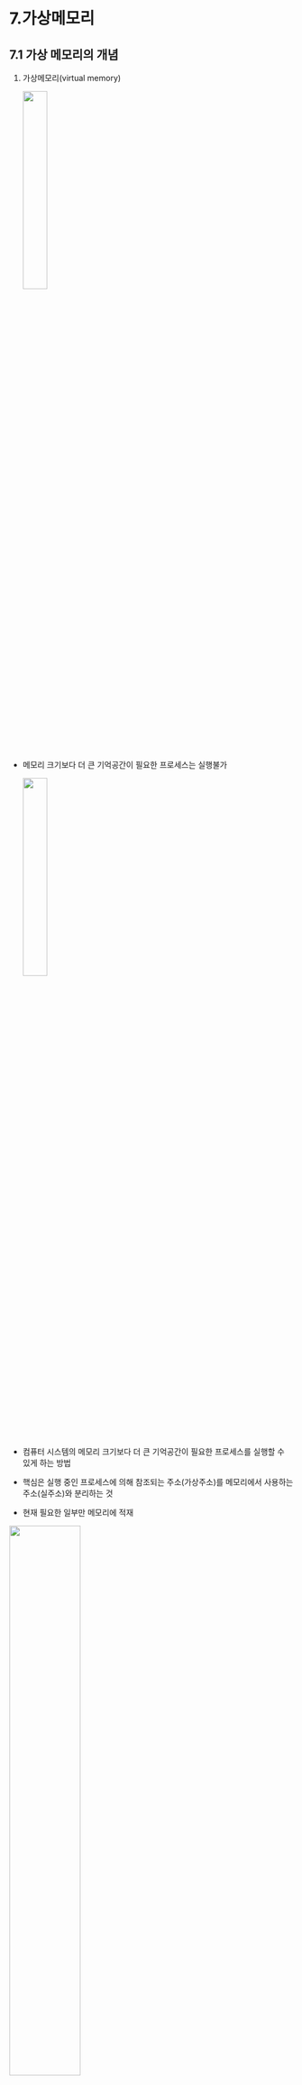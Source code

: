 # 7.가상메모리

## 7.1 가상 메모리의 개념

1. 가상메모리(virtual memory)
    
    <img src="https://github.com/myrhymetree/operating-system/assets/94158097/50618b75-faa7-49f2-bb4e-dcbab9206004" width="30%" height="30%"/>
    
- 메모리 크기보다 더 큰 기억공간이 필요한 프로세스는 실행불가
    
    <img src="https://github.com/myrhymetree/operating-system/assets/94158097/3ae960c6-855a-4d1b-821f-8d470d5e8a5e" width="30%" height="30%"/>

    
- 컴퓨터 시스템의 메모리 크기보다 더 큰 기억공간이 필요한 프로세스를 실행할 수 있게 하는 방법
- 핵심은 실행 중인 프로세스에 의해 참조되는 주소(가상주소)를 메모리에서 사용하는 주소(실주소)와 분리하는 것
- 현재 필요한 일부만 메모리에 적재

<img src="https://github.com/myrhymetree/operating-system/assets/94158097/7f570588-ccb7-4d4c-be76-08ef69ade0ce" width="50%" height="50%"/>

    
1. 사상(mapping)
- 가상주소를 실주소로 변환하는 과정
1. 동적 주소 변환(Dynamic Address Translation, DAT)
    - 주소 변환이 가상주소 내의 각 항목별로, 즉 바이트나 워드 단위로 이루어지면 변환에 필요한 정보량이 너무 많아짐
    -> 프로세스가 요구하는 메모리 공간보다 더 큰 기억장소를 필요로 함.
    -> 사상정보의 양을 줄여야 함
    - 프로세스가 실행되는 동안 가상주소를 실주소로 바꾸는 절차
    - 주소 변환 사상표를 이용
2. 인위적 연속성
    - 가상주소 공간에서 연속인 주소가 실주소공간에서도 연속일 필요는 없음

        <img src="https://github.com/myrhymetree/operating-system/assets/94158097/47102a0c-cb21-40f2-b00f-053a558545c0" width="50%" height="50%"/>
        

## 7.2 블록 단위 주소 변환

1. 항목별(바이트나 워드 단위) 변환의 문제점
    - 변환에 필요한 정보량이 많아 비효율적임
2. 주소 변환 사상표
    - 동적 주소변환을 위한 정보를 가진 표

        <img src="https://github.com/myrhymetree/operating-system/assets/94158097/c51d8d11-0a07-4b59-b9fb-d5cc9b459b08" width="80%" height="80%"/>
        
    - 주소 변환이 필요한 바이트나 워드 단위로 이뤄지면 변환에 필요한 정보량이 너무 많아 비효율적임
3. 블록 사상 시스템
    - 정보를 블록 단위로 분류하여 각 블록이 메모리의 어디에 위치하는지만을 관리
    - 가상 메모리의 각 블록이 메모리의 어디에 위치하는지 관리
    - 가상주소 ｖ= (ｂ, ｄ): b는 블록 번호, d는 블록의 시작점으로부터의 변위
  
      <img src="https://github.com/myrhymetree/operating-system/assets/94158097/981f1fd7-6cb6-4d2b-8fab-d3e38e8f293f" width="80%" height="80%"/>

        
    - 블록의 크기는 적절히 정해야 함
        - 크기가 커질수록
            - 사상표 크기 감소
            - 블록 전송시간 증가, 동시에 적재할 프로세스 수 감소
        - 크기가 작아질수록
            - 블록 전송시간 감소, 동시에 적재할 프로세스 수 증가
            - 사상표 크기 증가
4. 블록 구성 방식

    <img src="https://github.com/myrhymetree/operating-system/assets/94158097/d4c952f5-5737-4c97-ba83-ab8ff4f4e50a" width="50%" height="50%"/>
    
    - 페이지 : 블록의 크기가 동일
    - 세그먼트 : 블록의 크기가 다름

## 7.2.1 페이징 기법

1. 페이징 기법
    - 가상 메모리를 페이지 단위로 나누어 관리하는 기법
    - 메모리 영역도 페이지와 동일한 크기의 페이지 프레임으로 나눔
        - 페이지 프레임 : 페이지를 담을 수 있는 틀
  
        <img src="https://github.com/myrhymetree/operating-system/assets/94158097/5978792a-3395-46c4-bfe0-333861e9da86" width="80%" height="80%"/>

        
2. 페이지 프레임
    - 가상 메모리의 동일한 고정된 크기로 분할된 메모리 영역의 블록
    - 가상 메모리 상의 페이지를 담을 수 있도록 실제 메모리에 틀(frame)을 만들어 둔 것
3. 페이지 사상표

    <img src="https://github.com/myrhymetree/operating-system/assets/94158097/fcd82cfb-4fd5-42fe-9f8a-532a0552d372" width="80%" height="80%"/>
    
    - 프로세스가 사용하는 가상주소를 메모리에 적재된 후에도 바로 찾을 수 있도록 실주소로 동적 변환을 할 수 있게 함.
    - 페이지 번호에 대한 페이지 프레임 번호 저장
  
        <img src="https://github.com/myrhymetree/operating-system/assets/94158097/e27d8970-e732-458b-8efd-b2c9a5223a1f" width="50%" height="50%"/>
      
        
    - 가상주소의 페이지 번호별 저장 정보 : 실주소의 페이지 프레임 번호, 현재 메모리에 존재하는지의 여부 비트값, 보조기억장치의 주소
    
5. 동적 주소 변환
    - 직접 사상 : 페이지 사상표를 직접 이용하여 동적 주소 변환
    
    ![image](https://github.com/myrhymetree/operating-system/assets/94158097/22d11389-8ad2-4bee-a398-b9999e35d006)
    
    - 연관 사상 : 페이지 변환 정보를 연관 기억장치에 저장한 연관 사상표를 이용하여 동적 주소 변환
        
        ![image](https://github.com/myrhymetree/operating-system/assets/94158097/0d8086b8-57b1-4502-b6a0-035e4a3d384c)
        
    - 연관 기억장치 : 저장된 값을 이용하여 데이터를 엑세스하는 고속 메모리 장치
    
    ![image](https://github.com/myrhymetree/operating-system/assets/94158097/02a5f1bf-3617-4599-9807-0a07fa3e3ea2)
    
    - 연관 / 직접 사상 : 연관 사상표에는 가장 최근에 참조된 페이지 항목만 보관하고 나머지는 페이지 사상표에 수록하여, 연관 사상표에 없을 때는 직접 사상 기법으로 변환
6. 페이징 기법의 특징
    - 논리적 의미와 무관한 동일 크기의 페이지로 나눔
    - 메모리 보호는 페이지 단위로 이루어짐
    - 외부 단편화는 발생하지 않으나 내부 단편화는 발생할 수 있음

## 7.2.2 세그먼테이션 기법

1. 세그먼테이션 기법
   
    <img src="https://github.com/myrhymetree/operating-system/assets/94158097/17948670-fe23-4b64-a1ce-999701b4124f" width="50%" height="50%"/>

    - 가상 메모리를 세그먼트 단위로 나누어 관리하는 기법
        - 세그먼트 : 논리적 의미에 부합하는 다양한 크기의 블록
    - 세그먼트 사상표를 이용하여 동적 주소변환
    - 메모리 적재를 위해서는 최초 적합(first-fit), 최적 적합(best-fit) 등의 방법 이용
2. 세그먼트 사상표

    <img src="https://github.com/myrhymetree/operating-system/assets/94158097/85f2d99d-30e4-4d90-ac3e-1a12f7d5c025" width="50%" height="50%"/>
    
    - 페이지 사상표와 유사
        - 세그먼트 번호에 대한 실주소에서의 시작 위치 저장
        - 세그먼트 길이는 오버플로 확인용
        - 가상 주소의 세그먼트 번호별 저장 정보 : 실주소의 시작위치, 현재 메모리에 존재하는지의 여부 비트값, 보조기억장치의 주소, 세그먼트의 길이
        - 세그먼트 존재 비트 : 해당 세그먼트가 현재 메모리에 존재하는지 여부를 나타내는 비트값
    - 동적 주소변환
        
        ![image](https://github.com/myrhymetree/operating-system/assets/94158097/0cca70a5-e1fe-4f71-a7c5-42de4d5e6a5f)
        

## 7.2.3 페이징/세그먼테이션 혼용기법

![image](https://github.com/myrhymetree/operating-system/assets/94158097/aa75c31c-02e8-4d0b-9271-fab0b1655983)

![image](https://github.com/myrhymetree/operating-system/assets/94158097/a2af0a69-5a03-442f-93c4-23c5d7737850)

1. 페이징/세그먼테이션 혼용기법
    - 세그먼테이션 기법의 논리적 장점과 페이징 기법의 메모리 관리 측면의 장점을 활용
    - 가상 메모리를 세그먼트 단위로 분할 후 각 세그먼트를 다시 페이지 단위로 분할
    - 메모리도 페이지 프레임으로 분할하여 하나의 페이지만 페이지 프레임에 적재하는 방식
    - 세그먼트 사상표에 저장되는 주소는 실주소가 아닌 각 세그먼트에 대한 페이지 사상표의 시작 주소(그림에서 180)
    - 동적 주소변환
        
![image](https://github.com/myrhymetree/operating-system/assets/94158097/0bb090f7-9b98-4bbb-a17e-28a1388b0ae6)
        

# 7.3 페이지 호출기법

1. 메모리 호출기법
    - 어느 시점에 페이지 또는 세그먼트를 메모리에 적재할 것인가를 결정하는 기법
    - 페이징 기법에서 호출기법 종류
        - 요구 페이지 호출 기법
  
            <img src="https://github.com/myrhymetree/operating-system/assets/94158097/5493fd51-f9e3-4cf2-846f-1af3ca01a54b" width="50%" height="50%"/>
            
        - 예상 페이지 호출 기법
     
            <img src="https://github.com/myrhymetree/operating-system/assets/94158097/ff2d117a-659d-40d0-8495-626338f8a8ba" width="50%" height="50%"/>

            
2. 요구 페이지 호출기법(demand page fetch strategy)
    - 페이지가 요구될 때 해당 페이지를 메모리로 옮김
    - 페이지 결정에 대한 오버헤드가 최소화됨
    - 적재된 페이지는 실제로 참조됨
    - 프로세스 시작 지점에는 연속적으로 페이지 부재 발생
3. 예상 페이지 호출기법
    - 필요한 페이지를 예상하여 미리 페이지를 메모리에 옮김
    - 프로세스 시작 지점에 적용하면 성능이 개선됨
    - 예상이 옳았다면 실제로 필요한 시점이 되었을 때 프로세스 실행이 단절되지 않음
    - 예상이 잘못된 경우 시간과 메모리 공간 낭비

## 7.4 페이지 교체기법

1. 페이징 기법
    - 모든 페이지 프레임이 사용되고 있을 때 새로 적재되어야 할 페이지를 위해 적절한 교체 대상을 결정
        
        ![image](https://github.com/myrhymetree/operating-system/assets/94158097/4ac6ea1f-c7cf-4d6a-9eab-35dc20e3d119)
        
2. 최적화 원칙(principle of optimality)
    - 최적의 성과를 얻기 위해 앞으로 가장 오랫동안 사용되지 않을 페이지를 교체 대상으로 선택
    - 이론적으로 최적이나 미래를 예측할 수 없으므로 실제로 실현은 불가능
3. 선택을 위한 기본 정책
    - 대체로 좋은 결론은 내리면서 선택을 위한 시간 및 공간 오버헤드가 가장 적은 방법
4. 페이지 고정(교체 제외 페이지)
    - 효율적인 동작을 위해 어떤 페이지들은 교체가 일어나지 않도록 고정
    - 페이징을 위한 슈퍼바이저(커널) 코드 영역
    - 커널에 속하지 못한 보조기억장치 드라이버 영역
    - 시간을 맞춰 동작해야 하는 코드 영역
    - DMA 등에 의해 입출력장치로부터 직접 데이터가 교환되어야 하는 데이터 버퍼 영역 등

```
휴리스틱(Heuristics)이란,
문제를 해결하거나 불확실한 사항에 대해 판단을 내릴 필요가 있지만, 명확한 실마리가 없을 경우에 사용하는 편의적 발견적인 방법입니다. 다른 말로 표현하면 쉬운방법, 간편법, 발견법, 어림셈(어림짐작)이라고 말할 수 있습니다.

```

## 7.4.1 FIFO 페이지 교체

1. FIFO(First=In-First-Out) 페이지 교체 기법
    - 메모리 내에 가장 오래 있었던 페이지를 교체
    - 각 페이지가 메모리에 적재될 때마다 그때의 시간을 기억
    - FIFO 큐로 구현
        
       ![image](https://github.com/myrhymetree/operating-system/assets/94158097/4e20a1fe-9e87-4e60-908d-d5174e963fc1)
        
2. 단점
    - 가장 많이 사용하는 페이지를 교체시킬 가능성 있음
    - Belady의 이상현상(anomaly): 프로세스에 더 많은 수의 페이지 프레임을 할당할 경우 오히려 페이지 부재가 더 많이 발생할 수 있는 경우

        ![image](https://github.com/myrhymetree/operating-system/assets/94158097/82313c7c-5d39-4381-af96-3e9cf3ab1120)
        

## 7.4.2 LRU 페이지 교체

1. LUR(Least Recently Used) 페이지 교체기법
    - 가장 오랫동안 사용되지 않은 페이지를 선택하여 교체
    - 최근의 상황이 가까운 미래에 대한 좋은 척도라는 국부성 휴리스틱에 의존하는 것
    - 구현 : 참조시각 또는 리스트 이용
2. 국부성(locality)
    - 최근의 상황이 가까운 미래에 대한 좋은 척도
    - 프로세스는 기억장치 내의 정보를 어느 한순간에 특정 부분을 집중적으로 참조한다는 것
    - 시간 국부성과 공간 국부성
    - 시간 국부성 : 오후 3시에 날씨가 맑으면 오후 3시 30분에도 날씨가 맑을 가능성이 높다는 것
    - 공간 국부성 : 서울에 날씨가 맑다면 인천도 날씨가 맑을 가능성이 높다는 것
3. 참조시간을 이용한 LRU 구현
    - 각 페이지가 참조될 때마다 그때의 시간을 테이블에 기록
    - 페이지를 엑세스하면 해당 페이지 번호를 리스트의 선두에 옮김
    - 교체가 필요한 경우 리스트의 끝에 있는 페이지(참조시각이 가장 오래됨)가 교체 대상으로 선택
    
    ![image](https://github.com/myrhymetree/operating-system/assets/94158097/d3649ce6-7001-4785-9b18-0a8ae4c21fd4)
    *참조시간을 이용한 LRU 페이지 교체기법 구현*
    
4. 리스트를 이용한 LRU 구현
    - 메모리에 적재된 페이지 번호를 저장하는 리스트를 이용
    - 페이지를 엑세스하면 해당 페이지 번호를 리스트의 선두에 옮김
    - 교체가 필요한 경우 리스트의 끝에 있는 페이지가 교체 대상으로 선택
        
        ![image](https://github.com/myrhymetree/operating-system/assets/94158097/af628262-bdda-474f-91c9-5bc95581dc34)
        *리스트를 이용한 LRU 페이지 교체기법 구현*
        
5. 장점
    - Belady의 이상현상이 발생하지 않음
    - 많은 경우 최적화 원칙에 근사한 선택 가능
6. 단점
    - 경험적 판단이 맞지 않는 상황이 존재(여러 페이지로 구성되는 커다란 루프)
    - 국부성이 맞지 않는 상황도 존재
    - 막대한 오버헤드, 별로 이용되지 않음

## 7.4.3 LFU 페이지 교체

![image](https://github.com/myrhymetree/operating-system/assets/94158097/99faf30f-2074-48ff-9725-54def676d519)

1. LFU(Least Frequetly Used)페이지 교체 기법
    - 참조된 횟수가 가장 적은 페이지가 교체
    - 구현 : 참조횟수 이용
2. 단점
    - 가장 드물게 이용되는 페이지가 가장 최근에 메모리로 옮겨진 페이지일 가능성 있음
    - 초기에 매우 많이 사용된 후 더 이상 사용되지 않는 페이지는 불필요하게 메모리를 점유할 가능성 있음
    - 오버헤드가 큼

## 7.4.4 NUR 페이지 교체

1. NUR(Not Used Recently) 페이지 교체기법
    - 적은 오버헤드로 적절한 성능, 실제로 자주 사용되는 기법
    - 참조 여부와 수정 여부에 따라 페이지들을 네 그룹으로 구분
    <br />
    |그룹|r|m|비고|
    |---|---|---|---|
    |1|0|0|참조 O, 수정 X|
    |2|0|1|참조 X, 수정 O|
    |3|1|0|참조 O, 수정 X|
    |4|1|1|참조 O, 수정 O|
- 페이지 교체가 필요한 경우에는 그룹 1, 그룹 2, 그룹 3, 그룹 4의 순으로 비어 있지 않는 그룹에서 교체대상을 선택
- 그룹 내에서 선택은 무작위

## 7.4.5 2차 기회 페이지 교체

1. 2차 기회 페이지 교체기법
    - 참조 비트를 활용
    - 참조 비트가 0이면서 메모리 내에 가장 오래 있었던 페이지를 선택하여 교체
    - 구현 FIFO 큐와 참조 비트 이용
        - 각 페이지가 메모리에 적재될 때는 참조 비트 0
        - 적재된 상태에서 추가로 참조되면 참조 비트 1
        - 페이지 교체가 필요한 경우에는 FIFO 큐의 선두 항목을 꺼내 참조비트를 조사하여 '0'이면 그 프레임을 교체 대상으로 선택, '1'이면 이를 '0'으로 지우고 FIFO 큐의 뒤에 넣음
  
        <img src="https://github.com/myrhymetree/operating-system/assets/94158097/3cb628da-060d-49c9-b860-589d4e4d432a" width="50%" height="50%"/>
        
    - 참조할 페이지가 메모리에 없는 경우
        - 빈 페이지 프레임이 있으면
            - 페이지 적재, 큐에 추가, 참조 비트는 0으로 설정
        - 빈 페이지 프레임이 없으면
            1. 큐의 선두 항목을 꺼내 참조 비트 조사
            2. 1이면 0으로 바꿔 큐의 뒤에 추가 후 1단계로 이동
            3. 0이면 교체 대상으로 선택하여 교체
    - 참조할 페이지가 메모리에 있는 경우
        - 큐 위치 변화 없이 참조 비트만 1로 설정
        - 큐를 이용한 구현
  
        <img src="https://github.com/myrhymetree/operating-system/assets/94158097/7d5c8026-cd41-46da-83dc-5ddd46442575" width="80%" height="80%"/>
  
        <img src="https://github.com/myrhymetree/operating-system/assets/94158097/99fa15a1-e8ef-4b87-8602-ceaf8174ae9b" width="80%" height="80%"/>
        

## 7.4.6 클럭 페이지 교체

1. 클럭 페이지 교체(변형된 원형 큐를 이용한 구현)
   
    <img src="https://github.com/myrhymetree/operating-system/assets/94158097/a087d725-6951-4d21-8cf5-1fe71f868cb5" width="50%" height="50%"/>
    
    - 2차 기회 알고리즘에서 선형 큐 대신 원형 큐를 사용
    - 포인터가 시계바늘이 돌아가는 것처럼 원형 큐를 돌며 교체 대상 결정
    - 포인터는 마지막에 추가된 페이지의 다음 위치를 가리킴
        - 빈 페이지 프레임이 있는 경우 : 빈칸
        - 페이지 프레임이 꽉 찬 경우 : 큐의 선두

    <img src="https://github.com/myrhymetree/operating-system/assets/94158097/c276c55b-e0bc-45f8-a1e0-fa092ad3363a" width="80%" height="80%"/>

    

## 7.4.7 프로세스별 페이지 집합 관리

- 프로세스마다 사용할 수 있는 페이지 프레임의 개수만큼 메모리에 유지되는 페이지 집합
- 집합의 크기가 작을 수록 시스템 처리량 증대
    - 각 프로세스별 페이지 부재는 자주 발생하여 성능 저하
- 집합의 크기가 클수록 프로세스별 페이지 부재는 감소
    - 메모리에 적재될 수 있는 프로세스 수는 줄어듦
- 각 프로세스가 사용할 수 있는 페이지 프레임 개수 관리
    - 워킹 세트 알고리즘, PFF 알고리즘
1. 워킹세트(working set) 알고리즘
    - 페이지 부재 비율을 감소시키기 위하여 Denning이 제안
    - 워킹세트 : 하나의 프로세스가 자주 참조하는 페이지의 집합
    - 프로세스의 워킹세트 W(t,δ)
        - 시각 t에 t를 포함한 직전 δ시간 동안 참조한 페이지의 집합
        - 시간 t에서 한 프로세스의 워킹세트 W(t, w)는 t-w로부터 t까지의 프로세스 시간 간격 동안 참조된 페이지의 집합
  
        <img src="https://github.com/myrhymetree/operating-system/assets/94158097/924a331b-9ebe-4b7e-a5fb-bfd3e3938ba8" width="50%" height="50%"/>

    - 워킹세트 알고리즘
        - 프로세스가 수행됢에 따라 그 프로세스의 워킹 세트는 변할 수 있으며 워킹 세트의 크기도 달라질 수 있음
        - 워킹 세트 알고리즘의 원칙
            - 실행중인 프로그램의 워킹세트를 메모리에 유지시키는 것
        - 워킹 세트를 메모리에 유지하지 않으면 쓰레싱 유발 가능
            - 쓰레싱(thrashing) : 페이지 부재가 비정상적으로 많이 발생하여 프로그램의 처리보다 페이지 교체에 너무 많은 시간을 소비함으로써 시스템의 처리량이 급격히 저하되는 현상
        - 프로세스마다 워킹 세트 크기에 맞게 페이지 프레임 개수 조절
        - 충분한 여분의 페이지 프레임이 존재
            - 실행 프로세스 수 늘림
        - 실행 중인 프로세스들의 워킹 세트 크기의 합이 총 페이지 프레임 수를 넘어섬
            - 우선순위가 낮은 프로세스를 일시 중지
        - 문제점
            - 과거를 통해 미래를 예측하는 것이 정확하지 않음
            - 워킹 세트를 정확히 알아내고 계속 업데이트하는 것이 현실적으로 어려움
            - 워킹세트 윈도 크기 δ의 최적값을 알기 어려우며 이 역시 변화할 수 있음
2. PFF(Page Fault Frequency) 알고리즘
    - 페이지 부재 빈도(PFF)를 이용하여 프로세스 별 페이지 집합의 크기를 변화시키는 기법
    - PFF(Page Fault Frequency)
        - 얼마나 자주 페이지 교체가 발생하는지를 나타내는 척도
        - 페이지 부재가 발생하면 직전 페이지 부재 이후로 경과된 시간의 역수
    - 상주 페이지 세트 : 프로세스가 페이지 부재 때문에 멈추게 되는 빈도에 기초한 페이지 세트
    - PFF 알고리즘
        - PFF의 상한과 하한을 정해 둠
            - PFF가 상한보다 높으면 페이지 프레임 개수를 1증가
            - PFF가 하한보다 낮으면 그 사이에 참조되지 않았던 페이지를 모두 제거
        - 페이지 부재 빈도가 상한보다 높으면 들어오려는 페이지는 그 프로세스의 상주 페이지 세트에 추가하고, 페이지 부재 빈도가 하한보다 낮으면 그 사이에 호출되지 않았던 페이지는 모두 제거
        - 장점 : 프로세스별 페이지 집합이 워킹 세트 알고리즘처럼 자주 바뀌지 않음

## 참고

연관/직접 사상
[https://velog.io/@choi-yh/OS-가상-메모리-관리](https://velog.io/@choi-yh/OS-%EA%B0%80%EC%83%81-%EB%A9%94%EB%AA%A8%EB%A6%AC-%EA%B4%80%EB%A6%AC)
